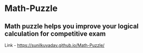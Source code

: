# Math-Puzzle
## Math puzzle helps you improve your logical calculation for competitive exam
Link -  https://sunilkuyadav.github.io/Math-Puzzle/
